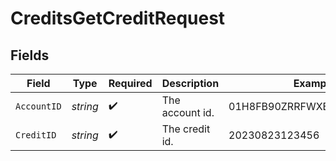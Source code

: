 # CreditsGetCreditRequest


## Fields

| Field                      | Type                       | Required                   | Description                | Example                    |
| -------------------------- | -------------------------- | -------------------------- | -------------------------- | -------------------------- |
| `AccountID`                | *string*                   | :heavy_check_mark:         | The account id.            | 01H8FB90ZRRFWXB4XC2JPJ1D4Y |
| `CreditID`                 | *string*                   | :heavy_check_mark:         | The credit id.             | 20230823123456             |